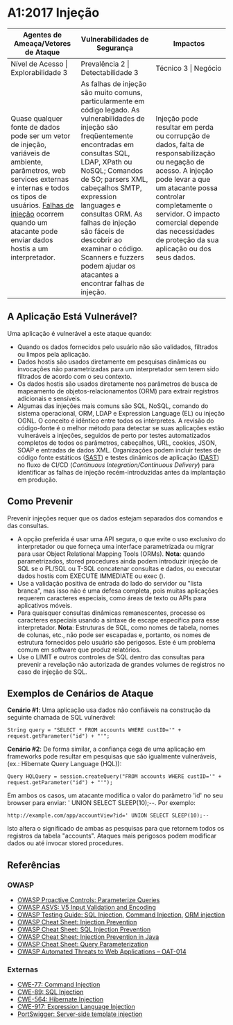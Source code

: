 # A1:2017 Injeção

| Agentes de Ameaça/Vetores de Ataque | Vulnerabilidades de Segurança | Impactos |
| -- | -- | -- |
| Nível de Acesso \| Explorabilidade 3 | Prevalência 2 \| Detectabilidade 3 | Técnico 3 \| Negócio |
| Quase qualquer fonte de dados pode ser um vetor de injeção, variáveis de ambiente, parâmetros, web services externas e internas e todos os tipos de usuários. [Falhas de injeção](https://wiki.owasp.org/index.php/Injection_Flaws) ocorrem quando um atacante pode enviar dados hostis a um interpretador. | As falhas de injeção são muito comuns, particularmente em código legado. As vulnerabilidades de injeção são freqüentemente encontradas em consultas SQL, LDAP, XPath ou NoSQL; Comandos de SO; parsers XML, cabeçalhos SMTP, expression languages e consultas ORM. As falhas de injeção são fáceis de descobrir ao examinar o código. Scanners e fuzzers podem ajudar os atacantes a encontrar falhas de injeção. | Injeção pode resultar em perda ou corrupção de dados, falta de responsabilização ou negação de acesso. A injeção pode levar a que um atacante possa controlar completamente o servidor. O impacto comercial depende das necessidades de proteção da sua aplicação ou dos seus dados. |

## A Aplicação Está Vulnerável?

Uma aplicação é vulnerável a este ataque quando:

* Quando os dados fornecidos pelo usuário não são validados, filtrados ou limpos pela aplicação.
* Dados hostis são usados diretamente em pesquisas dinâmicas ou invocações não parametrizadas para um interpretador sem terem sido filtrados de acordo com o seu contexto.
* Os dados hostis são usados diretamente nos parâmetros de busca de mapeamento de objetos-relacionamentos (ORM) para extrair registros adicionais e sensíveis.
* Algumas das injeções mais comuns são SQL, NoSQL, comando do sistema operacional, ORM, LDAP e Expression Language (EL) ou injeção OGNL. O conceito é idêntico entre todos os intérpretes. A revisão do código-fonte é o melhor método para detectar se suas aplicações estão vulneráveis a injeções, seguidos de perto por testes automatizados completos de todos os parâmetros, cabeçalhos, URL, cookies, JSON, SOAP e entradas de dados XML. Organizações podem incluir testes de código fonte estáticos ([SAST](https://wiki.owasp.org/index.php/Source_Code_Analysis_Tools)) e testes dinâmicos de aplicação ([DAST](https://wiki.owasp.org/index.php/Category:Vulnerability_Scanning_Tools)) no fluxo de CI/CD (*Continuous Integration/Continuous Delivery*) para identificar as falhas de injeção recém-introduzidas antes da implantação em produção.

## Como Prevenir

Prevenir injeções requer que os dados estejam separados dos comandos e das consultas.

* A opção preferida é usar uma API segura, o que evite o uso exclusivo do interpretador ou que forneça uma interface parametrizada ou migrar para usar Object Relational Mapping Tools (ORMs). **Nota**: quando parametrizados, stored procedures ainda podem introduzir injeção de SQL se o PL/SQL ou T-SQL concatenar consultas e dados, ou executar dados hostis com EXECUTE IMMEDIATE ou exec ().
* Use a validação positiva de entrada do lado do servidor ou "lista branca", mas isso não é uma defesa completa, pois muitas aplicações requerem caracteres especiais, como áreas de texto ou APIs para aplicativos móveis.
* Para quaisquer consultas dinâmicas remanescentes, processe os caracteres especiais usando a sintaxe de escape específica para esse interpretador. **Nota**: Estruturas de SQL, como nomes de tabela, nomes de colunas, etc., não pode ser escapadas e, portanto, os nomes de estrutura fornecidos pelo usuário são perigosos. Este é um problema comum em software que produz relatórios.
* Use o LIMIT e outros controles de SQL dentro das consultas para prevenir a revelação não autorizada de grandes volumes de registros no caso de injeção de SQL.

## Exemplos de Cenários de Ataque

**Cenário #1**: Uma aplicação usa dados não confiáveis na construção da seguinte chamada de SQL vulnerável:

`String query = "SELECT * FROM accounts WHERE custID='" + request.getParameter("id") + "'";`

**Cenário #2**: De forma similar, a confiança cega de uma aplicação em frameworks pode resultar em pesquisas que são igualmente vulneráveis, (ex.: Hibernate Query Language (HQL)):

`Query HQLQuery = session.createQuery("FROM accounts WHERE custID='" + request.getParameter("id") + "'");`

Em ambos os casos, um atacante modifica o valor do parâmetro 'id' no seu browser para enviar:  ' UNION SELECT SLEEP(10);--. Por exemplo:

`http://example.com/app/accountView?id=' UNION SELECT SLEEP(10);--`

Isto altera o significado de ambas as pesquisas para que retornem todos os registros da tabela "accounts".  Ataques mais perigosos podem modificar dados ou até invocar stored procedures.

## Referências

### OWASP

* [OWASP Proactive Controls: Parameterize Queries](https://wiki.owasp.org/index.php/OWASP_Proactive_Controls#2:_Parameterize_Queries)
* [OWASP ASVS: V5 Input Validation and Encoding](TBA)
* [OWASP Testing Guide: SQL Injection](https://wiki.owasp.org/index.php/Testing_for_SQL_Injection_(OTG-INPVAL-005)), [Command Injection](https://wiki.owasp.org/index.php/Testing_for_Command_Injection_(OTG-INPVAL-013)), [ORM injection](https://wiki.owasp.org/index.php/Testing_for_ORM_Injection_(OTG-INPVAL-007))
* [OWASP Cheat Sheet: Injection Prevention](https://wiki.owasp.org/index.php/Injection_Prevention_Cheat_Sheet)
* [OWASP Cheat Sheet: SQL Injection Prevention](https://wiki.owasp.org/index.php/SQL_Injection_Prevention_Cheat_Sheet)
* [OWASP Cheat Sheet: Injection Prevention in Java](https://wiki.owasp.org/index.php/Injection_Prevention_Cheat_Sheet_in_Java)
* [OWASP Cheat Sheet: Query Parameterization](https://wiki.owasp.org/index.php/Query_Parameterization_Cheat_Sheet)
* [OWASP Automated Threats to Web Applications – OAT-014](https://wiki.owasp.org/index.php/OWASP_Automated_Threats_to_Web_Applications)

### Externas

* [CWE-77: Command Injection](https://cwe.mitre.org/data/definitions/77.html)
* [CWE-89: SQL Injection](https://cwe.mitre.org/data/definitions/89.html)
* [CWE-564: Hibernate Injection](https://cwe.mitre.org/data/definitions/564.html)
* [CWE-917: Expression Language Injection](https://cwe.mitre.org/data/definitions/917.html)
* [PortSwigger: Server-side template injection](https://portswigger.net/kb/issues/00101080_serversidetemplateinjection)
